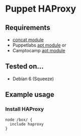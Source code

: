 # Puppet HAProxy

## Requirements

* [concat module](https://github.com/ripienaar/puppet-concat)
* Puppetlabs [apt module](https://github.com/puppetlabs/puppetlabs-apt) or
* Camptocamp [apt module](https://github.com/camptocamp/puppet-apt)

## Tested on...

* Debian 6 (Squeeze)

## Example usage

### Install HAProxy

    node /box/ {
      include haproxy
    }

